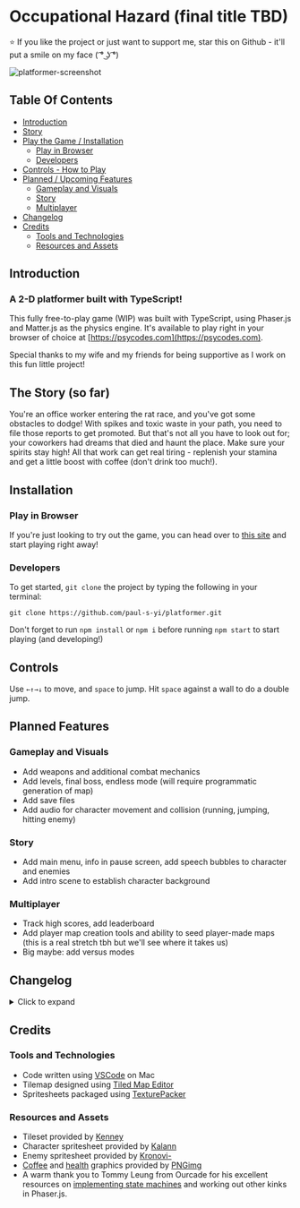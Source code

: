 # Occupational Hazard (final title TBD)

⭐ If you like the project or just want to support me, star this on Github - it'll put a smile on my face ( ͡° ͜ʖ ͡°)

![platformer-screenshot](https://www.psycodes.com/_next/image?url=%2F_next%2Fstatic%2Fmedia%2Fproject-2.f394ee80.png&w=1920&q=75)

## Table Of Contents

- [Introduction](#introduction)
- [Story](#the-story-so-far)
- [Play the Game / Installation](#installation)
  - [Play in Browser](#play-in-browser)
  - [Developers](#developers)
- [Controls - How to Play](#controls)
- [Planned / Upcoming Features](#planned-features)
  - [Gameplay and Visuals](#gameplay-and-visuals)
  - [Story](#story)
  - [Multiplayer](#multiplayer)
- [Changelog](#changelog)
- [Credits](#credits)
  - [Tools and Technologies](#tools-and-technologies)
  - [Resources and Assets](#resources-and-assets)

## Introduction

### A 2-D platformer built with TypeScript!

This fully free-to-play game (WIP) was built with TypeScript, using Phaser.js and Matter.js as the physics engine. It's available to play right in your browser of choice at [https://psycodes.com](https://psycodes.com).

Special thanks to my wife and my friends for being supportive as I work on this fun little project!

## The Story (so far)

You're an office worker entering the rat race, and you've got some obstacles to dodge! With spikes and toxic waste in your path, you need to file those reports to get promoted. But that's not all you have to look out for; your coworkers had dreams that died and haunt the place. Make sure your spirits stay high! All that work can get real tiring - replenish your stamina and get a little boost with coffee (don't drink too much!).

## Installation

### Play in Browser

If you're just looking to try out the game, you can head over to [this site](https://psycodes.com) and start playing right away!

### Developers

To get started, `git clone` the project by typing the following in your terminal:

```
git clone https://github.com/paul-s-yi/platformer.git
```

Don't forget to run `npm install` or `npm i` before running `npm start` to start playing (and developing!)

## Controls

Use `←↑→↓` to move, and `space` to jump. Hit `space` against a wall to do a double jump.

## Planned Features

### Gameplay and Visuals

- Add weapons and additional combat mechanics
- Add levels, final boss, endless mode (will require programmatic generation of map)
- Add save files
- Add audio for character movement and collision (running, jumping, hitting enemy)

### Story

- Add main menu, info in pause screen, add speech bubbles to character and enemies
- Add intro scene to establish character background

### Multiplayer

- Track high scores, add leaderboard
- Add player map creation tools and ability to seed player-made maps (this is a real stretch tbh but we'll see where it takes us)
- Big maybe: add versus modes

## Changelog

<details>

<summary>Click to expand</summary>

### 2023-08-30

Took a little break to focus on work, but I'm back!

- Updated readme and added changelog (retroactive)
- Added basic enemy movement logic (looking into more advanced targeting AI)

### 2023-08-12

- Added enemy sprites
- Added health and stamina items and placement
- Added job titles and advancement logic
- Added listeners for health and stamina changes upon collisions

### 2023-08-04

- Added new fonts (and relevant typings)
- Added collision logic for hazards

### 2023-08-03

- Added tilemap, powerup graphics

</details>

## Credits

### Tools and Technologies

- Code written using [VSCode](https://code.visualstudio.com/) on Mac
- Tilemap designed using [Tiled Map Editor](https://www.mapeditor.org/)
- Spritesheets packaged using [TexturePacker](https://www.codeandweb.com/texturepacker)

### Resources and Assets

- Tileset provided by [Kenney](https://kenney.nl/assets/platformer-pack-industrial)
- Character spritesheet provided by [Kalann](https://kalann.itch.io/a-normal-guy-that-gets-super-strong-normal-guy)
- Enemy spritesheet provided by [Kronovi-](https://darkpixel-kronovi.itch.io/undead-executioner)
- [Coffee](https://pngimg.com/image/16848) and [health](https://pngimg.com/image/68059) graphics provided by [PNGimg](https://pngimg.com)
- A warm thank you to Tommy Leung from Ourcade for his excellent resources on [implementing state machines](https://blog.ourcade.co/posts/2021/character-logic-state-machine-typescript/) and working out other kinks in Phaser.js.
